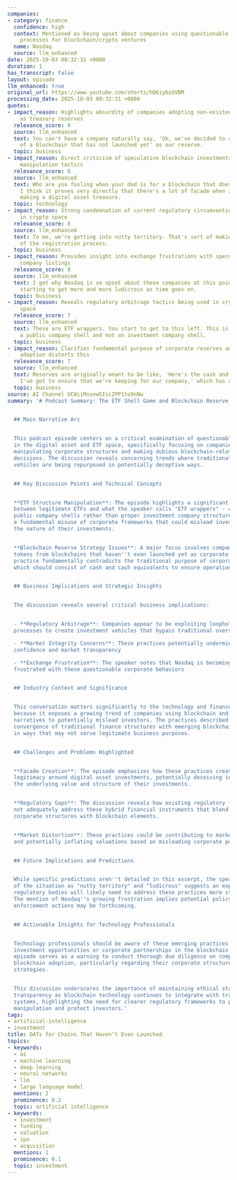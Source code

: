 ```yaml
---
companies:
- category: finance
  confidence: high
  context: Mentioned as being upset about companies using questionable registration
    processes for blockchain/crypto ventures
  name: Nasdaq
  source: llm_enhanced
date: 2025-10-03 00:32:31 +0000
duration: 1
has_transcript: false
layout: episode
llm_enhanced: true
original_url: https://www.youtube.com/shorts/hQ6iybzUVBM
processing_date: 2025-10-03 00:32:31 +0000
quotes:
- impact_reason: Highlights absurdity of companies adopting non-existent digital assets
    as treasury reserves
  relevance_score: 9
  source: llm_enhanced
  text: You can't have a company naturally say, 'Oh, we've decided to adopt the token
    of a blockchain that has not launched yet' as our reserve.
  topic: business
- impact_reason: Direct criticism of speculative blockchain investments and market
    manipulation tactics
  relevance_score: 8
  source: llm_enhanced
  text: Who are you fooling when your dad is for a blockchain that doesn't exist yet?
    I think it proves very directly that there's a lot of facade when it comes to
    making a digital asset treasure.
  topic: technology
- impact_reason: Strong condemnation of current regulatory circumvention practices
    in crypto space
  relevance_score: 8
  source: llm_enhanced
  text: To me, we're getting into nutty territory. That's sort of making a mockery
    of the registration process.
  topic: business
- impact_reason: Provides insight into exchange frustrations with speculative crypto
    company listings
  relevance_score: 8
  source: llm_enhanced
  text: I get why Nasdaq is so upset about these companies at this point because they're
    starting to get more and more ludicrous as time goes on.
  topic: business
- impact_reason: Reveals regulatory arbitrage tactics being used in crypto/blockchain
    space
  relevance_score: 7
  source: llm_enhanced
  text: These are ETF wrappers. You start to get to this left. This is an ETF using
    a public company shell and not an investment company shell.
  topic: business
- impact_reason: Clarifies fundamental purpose of corporate reserves and how crypto
    adoption distorts this
  relevance_score: 7
  source: llm_enhanced
  text: Reserves are originally meant to be like, 'Here's the cash and cash equivalents
    I've got to ensure that we're keeping for our company,' which has a purpose.
  topic: business
source: AI Channel UCWiiMnsnw5Isc2PP1to9nNw
summary: '# Podcast Summary: The ETF Shell Game and Blockchain Reserve Controversies


  ## Main Narrative Arc


  This podcast episode centers on a critical examination of questionable practices
  in the digital asset and ETF space, specifically focusing on companies that are
  manipulating corporate structures and making dubious blockchain-related treasury
  decisions. The discussion reveals concerning trends where traditional investment
  vehicles are being repurposed in potentially deceptive ways.


  ## Key Discussion Points and Technical Concepts


  **ETF Structure Manipulation**: The episode highlights a significant technical distinction
  between legitimate ETFs and what the speaker calls "ETF wrappers" - companies using
  public company shells rather than proper investment company structures. This represents
  a fundamental misuse of corporate frameworks that could mislead investors about
  the nature of their investments.


  **Blockchain Reserve Strategy Issues**: A major focus involves companies adopting
  tokens from blockchains that haven''t even launched yet as corporate reserves. This
  practice fundamentally contradicts the traditional purpose of corporate reserves,
  which should consist of cash and cash equivalents to ensure operational stability.


  ## Business Implications and Strategic Insights


  The discussion reveals several critical business implications:


  - **Regulatory Arbitrage**: Companies appear to be exploiting loopholes in registration
  processes to create investment vehicles that bypass traditional oversight

  - **Market Integrity Concerns**: These practices potentially undermine investor
  confidence and market transparency

  - **Exchange Frustration**: The speaker notes that Nasdaq is becoming increasingly
  frustrated with these questionable corporate behaviors


  ## Industry Context and Significance


  This conversation matters significantly to the technology and finance industries
  because it exposes a growing trend of companies using blockchain and cryptocurrency
  narratives to potentially mislead investors. The practices described represent a
  convergence of traditional finance structures with emerging blockchain technology
  in ways that may not serve legitimate business purposes.


  ## Challenges and Problems Highlighted


  **Facade Creation**: The episode emphasizes how these practices create artificial
  legitimacy around digital asset investments, potentially deceiving investors about
  the underlying value and structure of their investments.


  **Regulatory Gaps**: The discussion reveals how existing regulatory frameworks may
  not adequately address these hybrid financial instruments that blend traditional
  corporate structures with blockchain elements.


  **Market Distortion**: These practices could be contributing to market confusion
  and potentially inflating valuations based on misleading corporate positioning.


  ## Future Implications and Predictions


  While specific predictions aren''t detailed in this excerpt, the speaker''s characterization
  of the situation as "nutty territory" and "ludicrous" suggests an expectation that
  regulatory bodies will likely need to address these practices more stringently.
  The mention of Nasdaq''s growing frustration implies potential policy changes or
  enforcement actions may be forthcoming.


  ## Actionable Insights for Technology Professionals


  Technology professionals should be aware of these emerging practices when evaluating
  investment opportunities or corporate partnerships in the blockchain space. The
  episode serves as a warning to conduct thorough due diligence on companies claiming
  blockchain adoption, particularly regarding their corporate structure and reserve
  strategies.


  This discussion underscores the importance of maintaining ethical standards and
  transparency as blockchain technology continues to integrate with traditional financial
  systems, highlighting the need for clearer regulatory frameworks to prevent market
  manipulation and protect investors.'
tags:
- artificial-intelligence
- investment
title: DATs for Chains That Haven’t Even Launched
topics:
- keywords:
  - ai
  - machine learning
  - deep learning
  - neural networks
  - llm
  - large language model
  mentions: 2
  prominence: 0.2
  topic: artificial intelligence
- keywords:
  - investment
  - funding
  - valuation
  - ipo
  - acquisition
  mentions: 1
  prominence: 0.1
  topic: investment
---
```


<!-- Episode automatically generated from analysis data -->
<!-- Processing completed: 2025-10-03 00:32:31 UTC -->
